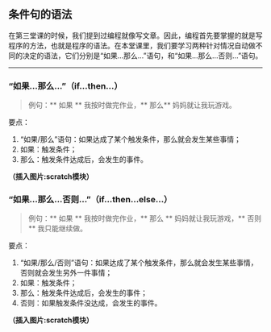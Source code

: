 ## 条件句的语法

在第三堂课的时候，我们提到过编程就像写文章。因此，编程首先要掌握的就是写程序的方法，也就是程序的语法。在本堂课里，我们要学习两种针对情况自动做不同的决定的语法，它们分别是“如果...那么...”语句，和“如果...那么...否则...”语句。

***

### “如果...那么...”（if...then...）

> 例句：** 如果 ** 我按时做完作业，** 那么** 妈妈就让我玩游戏。

要点：

1. “如果/那么”语句：如果达成了某个触发条件，那么就会发生某些事情；
2. 如果：触发条件；
3. 那么：触发条件达成后，会发生的事件。

**（插入图片:scratch模块）**

### “如果...那么...否则...”（if...then...else...）

> 例句：** 如果 ** 我按时做完作业，** 那么 ** 妈妈就让我玩游戏，** 否则 ** 我只能继续做。

要点：

1. “如果/那么/否则”语句：如果达成了某个触发条件，那么就会发生某些事情，否则就会发生另外一件事情；
2. 如果：触发条件；
3. 那么：触发条件达成后，会发生的事件；
4. 否则：如果触发条件没达成，会发生的事件。

**（插入图片:scratch模块）**





















